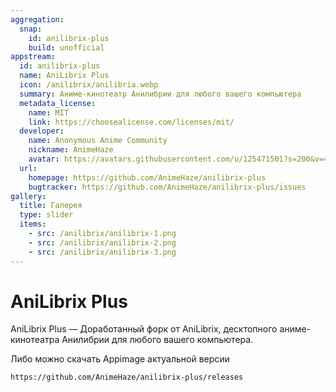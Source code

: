 ```yaml
---
aggregation:
  snap:
    id: anilibrix-plus
    build: unofficial
appstream:
  id: anilibrix-plus
  name: AniLibrix Plus
  icon: /anilibrix/anilibria.webp
  summary: Аниме-кинотеатр Анилибрии для любого вашего компьютера
  metadata_license:
    name: MIT
    link: https://choosealicense.com/licenses/mit/
  developer:
    name: Anonymous Anime Community
    nickname: AnimeHaze
    avatar: https://avatars.githubusercontent.com/u/125471501?s=200&v=4
  url:
    homepage: https://github.com/AnimeHaze/anilibrix-plus
    bugtracker: https://github.com/AnimeHaze/anilibrix-plus/issues
gallery:
  title: Галерея
  type: slider
  items:
    - src: /anilibrix/anilibrix-1.png
    - src: /anilibrix/anilibrix-2.png
    - src: /anilibrix/anilibrix-3.png
---
```


# AniLibrix Plus

AniLibrix Plus — Доработанный форк от AniLibrix, десктопного аниме-кинотеатра Анилибрии для любого вашего компьютера. 

<AGWGallery />

<!--@include: @apps/.parts/install/content-snap.md-->

Либо можно скачать Appimage актуальной версии 

```
https://github.com/AnimeHaze/anilibrix-plus/releases
```
